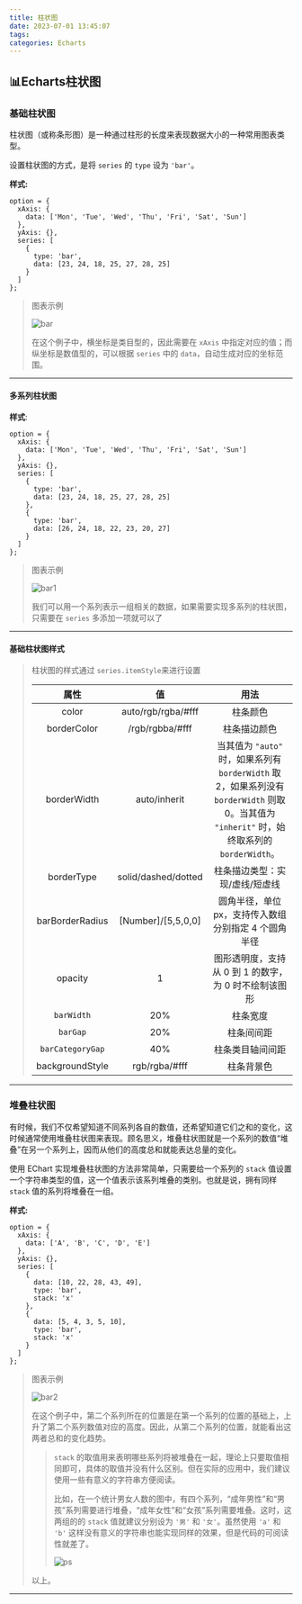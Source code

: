 ```yaml
---
title: 柱状图
date: 2023-07-01 13:45:07
tags:
categories: Echarts
---
```

## 📊Echarts柱状图

### 基础柱状图

柱状图（或称条形图）是一种通过柱形的长度来表现数据大小的一种常用图表类型。

设置柱状图的方式，是将 `series` 的 `type` 设为 `'bar'`。

**样式:**

```
option = {
  xAxis: {
    data: ['Mon', 'Tue', 'Wed', 'Thu', 'Fri', 'Sat', 'Sun']
  },
  yAxis: {},
  series: [
    {
      type: 'bar',
      data: [23, 24, 18, 25, 27, 28, 25]
    }
  ]
};
```

> 图表示例
>
> ![bar](bar.png)
>
> 在这个例子中，横坐标是类目型的，因此需要在 `xAxis` 中指定对应的值；而纵坐标是数值型的，可以根据 `series` 中的 `data`，自动生成对应的坐标范围。

---

#### 多系列柱状图

**样式**:

```
option = {
  xAxis: {
    data: ['Mon', 'Tue', 'Wed', 'Thu', 'Fri', 'Sat', 'Sun']
  },
  yAxis: {},
  series: [
    {
      type: 'bar',
      data: [23, 24, 18, 25, 27, 28, 25]
    },
    {
      type: 'bar',
      data: [26, 24, 18, 22, 23, 20, 27]
    }
  ]
};
```

> 图表示例
>
> ![bar1](bar1.png)
>
> 我们可以用一个系列表示一组相关的数据，如果需要实现多系列的柱状图，只需要在 `series` 多添加一项就可以了

---

#### 基础柱状图样式

> 柱状图的样式通过 `series.itemStyle`来进行设置
>
> |        属性        |         值         |                                                                          用法                                                                          |
> | :----------------: | :-----------------: | :-----------------------------------------------------------------------------------------------------------------------------------------------------: |
> |       color       | auto/rgb/rgba/#fff |                                                                        柱条颜色                                                                        |
> |    borderColor    |   /rgb/rgbba/#fff   |                                                                      柱条描边颜色                                                                      |
> |    borderWidth    |    auto/inherit    | 当其值为 `"auto"` 时，如果系列有 `borderWidth` 取 2，如果系列没有 `borderWidth` 则取 0。当其值为 `"inherit"` 时，始终取系列的 `borderWidth`。 |
> |     borderType     | solid/dashed/dotted |                                                             柱条描边类型：实现/虚线/短虚线                                                             |
> |  barBorderRadius  | [Number]/[5,5,0,0] |                                                   圆角半径，单位px，支持传入数组分别指定 4 个圆角半径                                                   |
> |      opacity      |          1          |                                                  图形透明度，支持从 0 到 1 的数字，为 0 时不绘制该图形                                                  |
> |    `barWidth`    |         20%         |                                                                        柱条宽度                                                                        |
> |     `barGap`     |         20%         |                                                                       柱条间间距                                                                       |
> | `barCategoryGap` |         40%         |                                                                    柱条类目轴间间距                                                                    |
> |  backgroundStyle  |    rgb/rgba/#fff    |                                                                       柱条背景色                                                                       |

---

### 堆叠柱状图

有时候，我们不仅希望知道不同系列各自的数值，还希望知道它们之和的变化，这时候通常使用堆叠柱状图来表现。顾名思义，堆叠柱状图就是一个系列的数值“堆叠”在另一个系列上，因而从他们的高度总和就能表达总量的变化。

使用 EChart 实现堆叠柱状图的方法非常简单，只需要给一个系列的 `stack` 值设置一个字符串类型的值，这一个值表示该系列堆叠的类别。也就是说，拥有同样 `stack` 值的系列将堆叠在一组。

**样式:**

```
option = {
  xAxis: {
    data: ['A', 'B', 'C', 'D', 'E']
  },
  yAxis: {},
  series: [
    {
      data: [10, 22, 28, 43, 49],
      type: 'bar',
      stack: 'x'
    },
    {
      data: [5, 4, 3, 5, 10],
      type: 'bar',
      stack: 'x'
    }
  ]
};
```

> 图表示例
>
> ![bar2](bar2.png)
>
> 在这个例子中，第二个系列所在的位置是在第一个系列的位置的基础上，上升了第二个系列数值对应的高度。因此，从第二个系列的位置，就能看出这两者总和的变化趋势。
>
>> `stack` 的取值用来表明哪些系列将被堆叠在一起，理论上只要取值相同即可，具体的取值并没有什么区别。但在实际的应用中，我们建议使用一些有意义的字符串方便阅读。
>>
>> 比如，在一个统计男女人数的图中，有四个系列，“成年男性”和“男孩”系列需要进行堆叠，“成年女性”和“女孩”系列需要堆叠。这时，这两组的的 `stack` 值就建议分别设为 `'男'` 和 `'女'`。虽然使用 `'a'` 和 `'b'` 这样没有意义的字符串也能实现同样的效果，但是代码的可阅读性就差了。
>>
>> ![ps](ps.png)
>>
>
> 以上。

---
